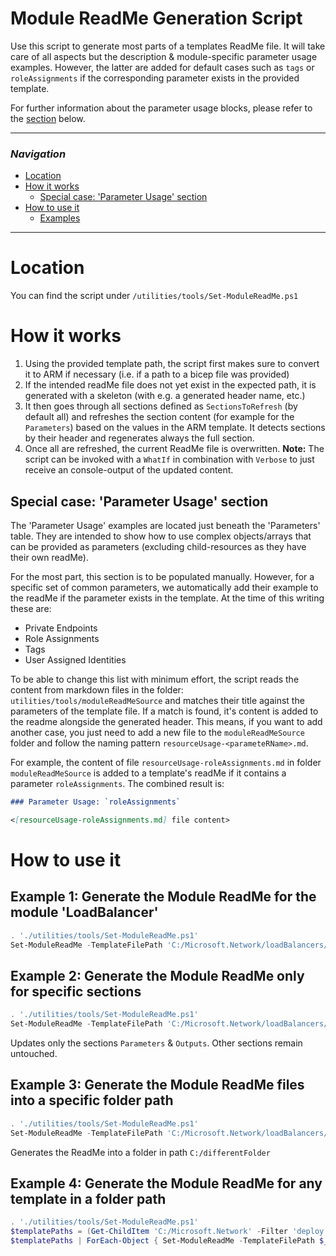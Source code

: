 # Module ReadMe Generation Script

Use this script to generate most parts of a templates ReadMe file. It will take care of all aspects but the description & module-specific parameter usage examples. However, the latter are added for default cases such as `tags` or `roleAssignments` if the corresponding parameter exists in the provided template.

For further information about the parameter usage blocks, please refer to the [section](#special-case-parameter-usage-section) below.

---

### _Navigation_

- [Location](#location)
- [How it works](#what-it-does)
  - [Special case: 'Parameter Usage' section](#special-case-parameter-usage-section)
- [How to use it](#how-to-use-it)
  - [Examples](#examples)

---
# Location

You can find the script under `/utilities/tools/Set-ModuleReadMe.ps1`

# How it works

1. Using the provided template path, the script first makes sure to convert it to ARM if necessary (i.e. if a path to a bicep file was provided)
1. If the intended readMe file does not yet exist in the expected path, it is generated with a skeleton (with e.g. a generated header name, etc.)
1. It then goes through all sections defined as `SectionsToRefresh` (by default all) and refreshes the section content (for example for the `Parameters`) based on the values in the ARM template. It detects sections by their header and regenerates always the full section.
1. Once all are refreshed, the current ReadMe file is overwritten. **Note:** The script can be invoked with a `WhatIf` in combination with `Verbose` to just receive an console-output of the updated content.

## Special case: 'Parameter Usage' section

The 'Parameter Usage' examples are located just beneath the 'Parameters' table. They are intended to show how to use complex objects/arrays that can be provided as parameters (excluding child-resources as they have their own readMe).

For the most part, this section is to be populated manually. However, for a specific set of common parameters, we automatically add their example to the readMe if the parameter exists in the template. At the time of this writing these are:
- Private Endpoints
- Role Assignments
- Tags
- User Assigned Identities

To be able to change this list with minimum effort, the script reads the content from markdown files in the folder: `utilities/tools/moduleReadMeSource` and matches their title against the parameters of the template file. If a match is found, it's content is added to the readme alongside the generated header. This means, if you want to add another case, you just need to add a new file to the `moduleReadMeSource` folder and follow the naming pattern `resourceUsage-<parameteRName>.md`.

For example, the content of file `resourceUsage-roleAssignments.md` in folder `moduleReadMeSource` is added to a template's readMe if it contains a parameter `roleAssignments`. The combined result is:

```markdown
### Parameter Usage: `roleAssignments`

<[resourceUsage-roleAssignments.md] file content>
```

# How to use it

## Example 1: Generate the Module ReadMe for the module 'LoadBalancer'
```powershell
. './utilities/tools/Set-ModuleReadMe.ps1'
Set-ModuleReadMe -TemplateFilePath 'C:/Microsoft.Network/loadBalancers/deploy.bicep'
```

## Example 2: Generate the Module ReadMe only for specific sections

```powershell
. './utilities/tools/Set-ModuleReadMe.ps1'
Set-ModuleReadMe -TemplateFilePath 'C:/Microsoft.Network/loadBalancers/deploy.bicep' -SectionsToRefresh @('Parameters', 'Outputs')
```
Updates only the sections `Parameters` & `Outputs`. Other sections remain untouched.

## Example 3: Generate the Module ReadMe files into a specific folder path

```powershell
. './utilities/tools/Set-ModuleReadMe.ps1'
Set-ModuleReadMe -TemplateFilePath 'C:/Microsoft.Network/loadBalancers/deploy.bicep' -ReadMeFilePath 'C:/differentFolder'
```
Generates the ReadMe into a folder in path `C:/differentFolder`

## Example 4: Generate the Module ReadMe for any template in a folder path
```powershell
. './utilities/tools/Set-ModuleReadMe.ps1'
$templatePaths = (Get-ChildItem 'C:/Microsoft.Network' -Filter 'deploy.bicep' -Recurse).FullName
$templatePaths | ForEach-Object { Set-ModuleReadMe -TemplateFilePath $_ }
```
